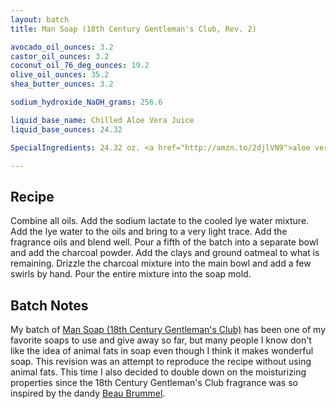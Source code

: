 ```yaml
---
layout: batch
title: Man Soap (18th Century Gentleman's Club, Rev. 2)

avocado_oil_ounces: 3.2
castor_oil_ounces: 3.2
coconut_oil_76_deg_ounces: 19.2
olive_oil_ounces: 35.2
shea_butter_ounces: 3.2

sodium_hydroxide_NaOH_grams: 256.6

liquid_base_name: Chilled Aloe Vera Juice
liquid_base_ounces: 24.32

SpecialIngredients: 24.32 oz. <a href="http://amzn.to/2djlVN9">aloe vera juice</a>, 4 teaspoons <a href="https://www.brambleberry.com/Sodium-Lactate-P5127.aspx">sodium lactate</a>, 60 grams lightly ground oatmeal, 4 teaspoons <a href="http://amzn.to/1mO82Mu">Indian healing clay powder (calcium bentonite)</a>, 2 teaspoon <a href="http://amzn.to/1P0vxbg">Moroccan red clay powder</a>, 1 teaspoon <a href="http://amzn.to/1P0vJan">coarse sodium bentonite clay</a>, 2 teaspoon <a href="http://amzn.to/1P0vDQ6">hardwood activated charcoal powder</a>,  1 oz. <a href="https://www.brambleberry.com/Beau-Brummel-Cybilla-Fragrance-Oil-P3358.aspx">beau brummel cybilla fragrance oil</a>.

---
```


## Recipe
Combine all oils. Add the sodium lactate to the cooled lye water mixture.  Add the lye water to the oils and bring to a very light trace. Add the fragrance oils and blend well. Pour a fifth of the batch into a separate bowl and add the charcoal powder. Add the clays and ground oatmeal to what is remaining. Drizzle the charcoal mixture into the main bowl and add a few swirls by hand. Pour the entire mixture into the soap mold. 

## Batch Notes
My batch of [Man Soap (18th Century Gentleman's Club)](/SoapLog/gentlemans-club/) has been one of my favorite soaps to use and give away so far, but many people I know don't like the idea of animal fats in soap even though I think it makes wonderful soap. This revision was an attempt to reproduce the recipe without using animal fats. This time I also decided to double down on the moisturizing properties since the 18th Century Gentleman's Club fragrance was so inspired by the dandy [Beau Brummel](https://en.wikipedia.org/wiki/Beau_Brummell).